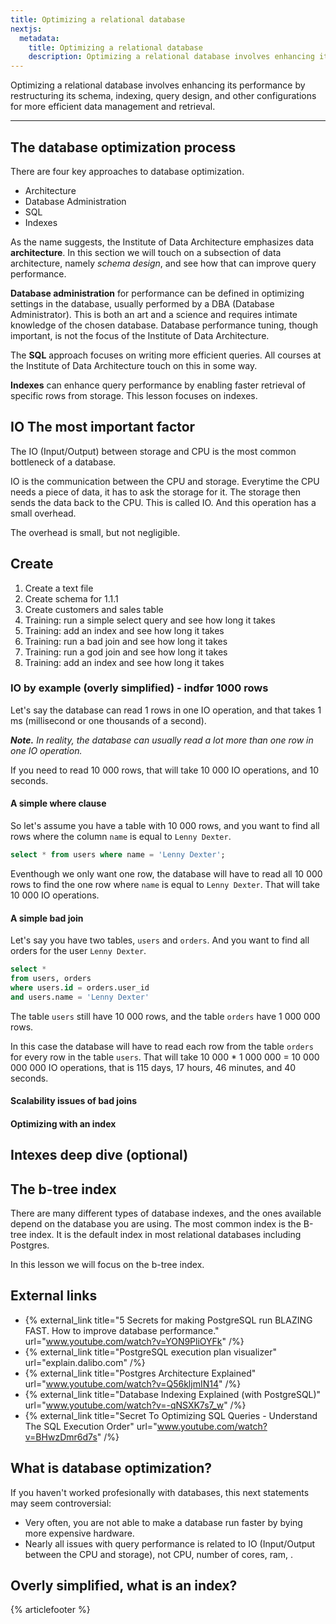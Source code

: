 ```yaml
---
title: Optimizing a relational database
nextjs:
  metadata:
    title: Optimizing a relational database
    description: Optimizing a relational database involves enhancing its performance by restructuring its schema, indexing, query design, and other configurations for more efficient data management and retrieval.
---
```


Optimizing a relational database involves enhancing its performance by restructuring its schema, indexing, query design, and other configurations for more efficient data management and retrieval.

---

## The database optimization process

There are four key approaches to database optimization.

- Architecture
- Database Administration
- SQL
- Indexes

As the name suggests, the Institute of Data Architecture emphasizes data **architecture**. In this section we will touch on a subsection of data architecture, namely _schema design_, and see how that can improve query performance.

**Database administration** for performance can be defined in optimizing settings in the database, usually performed by a DBA (Database Administrator). This is both an art and a science and requires intimate knowledge of the chosen database. Database performance tuning, though important, is not the focus of the Institute of Data Architecture.

The **SQL** approach focuses on writing more efficient queries. All courses at the Institute of Data Architecture touch on this in some way.

**Indexes** can enhance query performance by enabling faster retrieval of specific rows from storage. This lesson focuses on indexes.

## IO The most important factor

The IO (Input/Output) between storage and CPU is the most common bottleneck of a database.

IO is the communication between the CPU and storage. Everytime the CPU needs a piece of data, it has to ask the storage for it. The storage then sends the data back to the CPU. This is called IO. And this operation has a small overhead.

The overhead is small, but not negligible.

## Create 

1. Create a text file
2. Create schema for 1.1.1
3. Create customers and sales table
4. Training: run a simple select query and see how long it takes
5. Training: add an index and see how long it takes
6. Training: run a bad join and see how long it takes
7. Training: run a god join and see how long it takes
8. Training: add an index and see how long it takes

### IO by example (overly simplified) - indfør 1000 rows

Let's say the database can read 1 rows in one IO operation, and that takes 1 ms (millisecond or one thousands of a second).

_**Note.** In reality, the database can usually read a lot more than one row in one IO operation._

If you need to read 10 000 rows, that will take 10 000 IO operations, and 10 seconds.

#### A simple where clause

So let's assume you have a table with 10 000 rows, and you want to find all rows where the column `name` is equal to `Lenny Dexter`.

```sql
select * from users where name = 'Lenny Dexter';
```

Eventhough we only want one row, the database will have to read all 10 000 rows to find the one row where `name` is equal to `Lenny Dexter`. That will take 10 000 IO operations.

#### A simple bad join

Let's say you have two tables, `users` and `orders`. And you want to find all orders for the user `Lenny Dexter`.

```sql
select *
from users, orders
where users.id = orders.user_id
and users.name = 'Lenny Dexter'
```

The table `users` still have 10 000 rows, and the table `orders` have 1 000 000 rows.

In this case the database will have to read each row from the table `orders` for every row in the table `users`. That will take 10 000 \* 1 000 000 = 10 000 000 000 IO operations, that is 115 days, 17 hours, 46 minutes, and 40 seconds.

#### Scalability issues of bad joins

#### Optimizing with an index

## Intexes deep dive (optional)

## The b-tree index

There are many different types of database indexes, and the ones available depend on the database you are using. The most common index is the B-tree index. It is the default index in most relational databases including Postgres.

In this lesson we will focus on the b-tree index.

## External links

- {% external_link title="5 Secrets for making PostgreSQL run BLAZING FAST. How to improve database performance." url="www.youtube.com/watch?v=YON9PliOYFk" /%}
- {% external_link title="PostgreSQL execution plan visualizer" url="explain.dalibo.com" /%}
- {% external_link title="Postgres Architecture Explained" url="www.youtube.com/watch?v=Q56kljmIN14" /%}
- {% external_link title="Database Indexing Explained (with PostgreSQL)" url="www.youtube.com/watch?v=-qNSXK7s7_w" /%}
- {% external_link title="Secret To Optimizing SQL Queries - Understand The SQL Execution Order" url="www.youtube.com/watch?v=BHwzDmr6d7s" /%}

## What is database optimization?

If you haven't worked profesionally with databases, this next statements may seem controversial:

- Very often, you are not able to make a database run faster by bying more expensive hardware.
- Nearly all issues with query performance is related to IO (Input/Output between the CPU and storage), not CPU, number of cores, ram, .

## Overly simplified, what is an index?

{% articlefooter %}
